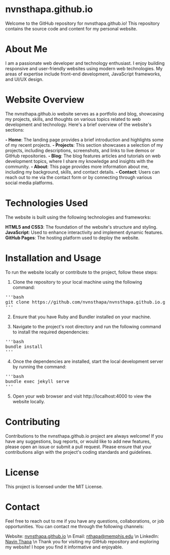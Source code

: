 # nvnsthapa.github.io
Welcome to the GitHub repository for nvnsthapa.github.io! This repository contains the source code and content for my personal website.

# About Me
I am a passionate web developer and technology enthusiast. I enjoy building responsive and user-friendly websites using modern web technologies. My areas of expertise include front-end development, JavaScript frameworks, and UI/UX design.

# Website Overview
The nvnsthapa.github.io website serves as a portfolio and blog, showcasing my projects, skills, and thoughts on various topics related to web development and technology. Here's a brief overview of the website's sections:

**- Home**: The landing page provides a brief introduction and highlights some of my recent projects.
**- Projects**: This section showcases a selection of my projects, including descriptions, screenshots, and links to live demos or GitHub repositories.
**- Blog**: The blog features articles and tutorials on web development topics, where I share my knowledge and insights with the community.
**- About**: This page provides more information about me, including my background, skills, and contact details.
**- Contact**: Users can reach out to me via the contact form or by connecting through various social media platforms.

# Technologies Used
The website is built using the following technologies and frameworks:

**HTML5 and CSS3**: The foundation of the website's structure and styling.
**JavaScript**: Used to enhance interactivity and implement dynamic features.
**GitHub Pages**: The hosting platform used to deploy the website.

# Installation and Usage
To run the website locally or contribute to the project, follow these steps:

1. Clone the repository to your local machine using the following command:
<pre>
'''bash
git clone https://github.com/nvnsthapa/nvnsthapa.github.io.git
'''
</pre>

2. Ensure that you have Ruby and Bundler installed on your machine.

3. Navigate to the project's root directory and run the following command to install the required dependencies:
<pre>
'''bash
bundle install
'''
</pre>
4. Once the dependencies are installed, start the local development server by running the command:
<pre>
'''bash
bundle exec jekyll serve
'''
</pre>
5. Open your web browser and visit http://localhost:4000 to view the website locally.

# Contributing
Contributions to the nvnsthapa.github.io project are always welcome! If you have any suggestions, bug reports, or would like to add new features, please open an issue or submit a pull request. Please ensure that your contributions align with the project's coding standards and guidelines.

# License
This project is licensed under the MIT License.

# Contact
Feel free to reach out to me if you have any questions, collaborations, or job opportunities. You can contact me through the following channels:

Website: [nvnsthapa.github.io](https://nvnsthapa.github.io/) \n
Email: nthapa@memphis.edu \n
LinkedIn: [Navin Thapa](https://www.linkedin.com/in/nvnsthapa/) \n
Thank you for visiting my GitHub repository and exploring my website! I hope you find it informative and enjoyable.
